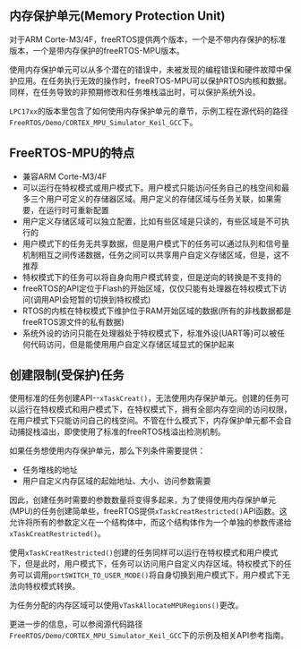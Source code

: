 ## 内存保护单元(Memory Protection Unit)

对于ARM Corte-M3/4F，freeRTOS提供两个版本，一个是不带内存保护的标准版本，一个是带内存保护的freeRTOS-MPU版本。

使用内存保护单元可以从多个潜在的错误中，未被发现的编程错误和硬件故障中保护应用。在任务执行无效的操作时，freeRTOS-MPU可以保护RTOS内核和数据。同样，在任务导致的非预期修改和任务堆栈溢出时，可以保护系统外设。

`LPC17xx`的版本里包含了如何使用内存保护单元的章节，示例工程在源代码的路径`FreeRTOS/Demo/CORTEX_MPU_Simulator_Keil_GCC`下。

## FreeRTOS-MPU的特点

- 兼容ARM Corte-M3/4F
- 可以运行在特权模式或用户模式下。用户模式只能访问任务自己的栈空间和最多三个用户可定义的存储器区域。用户定义的存储区域与任务关联，如果需要，在运行时可重新配置
- 用户定义存储区域可以独立配置，比如有些区域是只读的，有些区域是不可执行的
- 用户模式下的任务无共享数据，但是用户模式下的任务可以通过队列和信号量机制相互之间传递数据，任务之间可以共享用户自定义存储区域，但是，这不推荐
- 特权模式下的任务可以将自身向用户模式转变，但是逆向的转换是不支持的
- freeRTOS的API定位于Flash的开始区域，仅仅只能有处理器在特权模式下访问(调用API会短暂的切换到特权模式)
- RTOS的内核在特权模式下维护位于RAM开始区域的数据(所有的非栈数据都是freeRTOS源文件的私有数据)
- 系统外设的访问只能在处理器处于特权模式下，标准外设(UART等)可以被任何代码访问，但是能使用用户自定义存储区域显式的保护起来

## 创建限制(受保护)任务

使用标准的任务创建API--`xTaskCreat()`，无法使用内存保护单元。创建的任务可以运行在特权模式和用户模式下，在特权模式下，拥有全部内存空间的访问权限，在用户模式下只能访问自己的栈空间。不管在什么模式下，内存保护单元都不会自动捕捉栈溢出，即使使用了标准的freeRTOS栈溢出检测机制。

如果任务想使用内存保护单元，那么下列条件需要提供：

- 任务堆栈的地址
- 用户自定义内存区域的起始地址、大小、访问参数需要

因此，创建任务时需要的参数数量将变得多起来，为了使得使用内存保护单元(MPU)的任务创建简单些，freeRTOS提供`xTaskCreatRestricted()`API函数。这允许将所有的参数定义在一个结构体中，而这个结构体作为一个单独的参数传递给`xTaskCreatRestricted()`。

使用`xTaskCreatRestricted()`创建的任务同样可以运行在特权模式和用户模式下，但是此时，用户模式下，任务可以访问用户自定义内存区域。特权模式下的任务可以调用`portSWITCH_TO_USER_MODE()`将自身切换到用户模式下，用户模式下无法向特权模式转换。

为任务分配的内存区域可以使用`vTaskAllocateMPURegions()`更改。

更进一步的信息，可以参阅源代码路径`FreeRTOS/Demo/CORTEX_MPU_Simulator_Keil_GCC`下的示例及相关API参考指南。